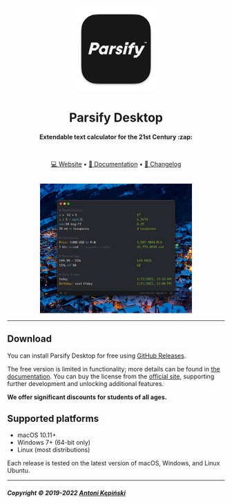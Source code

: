 <div align="center">
	<br>
	<br>
	<a href="https://parsify.app">
		<img src="icon.png" width="200" height="200">
	</a>
	<h1>Parsify Desktop</h1>
	<p>
		<b>Extendable text calculator for the 21st Century :zap:</b>
	</p>
	<br>
	<p>
		<a href="https://parsify.app">💻 Website</a>
		•
		<a href="https://docs.parsify.app">📄 Documentation</a>
		•
		<a href="https://headwayapp.co/parsify-changelog">📝 Changelog</a>
	</p>
	<br>
	<img src="screenshot.png" width="70%">
</div>

---

## Download

You can install Parsify Desktop for free using [GitHub Releases](https://github.com/parsify-dev/desktop/releases).

The free version is limited in functionality; more details can be found in [the documentation](https://docs.parsify.app/miscellaneous/free-vs-activated). You can buy the license from the [official site](https://parsify.app), supporting further development and unlocking additional features. 

**We offer significant discounts for students of all ages.**

## Supported platforms

- macOS 10.11+
- Windows 7+ (64-bit only)
- Linux (most distributions)

Each release is tested on the latest version of macOS, Windows, and Linux Ubuntu.

---

##### Copyright © 2019-2022 [Antoni Kępiński](https://www.kepinski.ch)
